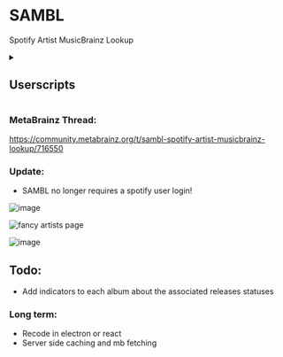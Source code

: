 # SAMBL
Spotify Artist MusicBrainz Lookup

<details>
<summary><h2>Userscripts</h2></summary>
<h3><a href="https://github.com/Lioncat6/MusicBrainz-UserScripts?tab=readme-ov-file#musicbrainz-artist-sambl-button" target="_blank">Artist Page SAMBL Button</a> [Official]</h3>
<img src="https://github.com/user-attachments/assets/ea547dce-168a-4aaa-bdb6-eee3542735be">
<h3><a href="https://github.com/mistwyrm/MusicBrainzScripts/tree/main?tab=readme-ov-file#artist-image-helper" target="_blank">Artist Image Helper</a> [<a href="https://github.com/mistwyrm" target="_blank">mistwyrm</a>]</h3>
<img src="https://github.com/user-attachments/assets/84e6976c-7e21-4e5b-9d5a-4c7a7a82e217">
 
Description from source:
 
 > Prefills an archive.org picture url on MusicBrainz when the artist image on SAMBL is clicked.
 > This should be used with the Wayback Machine browser plugin set to automatically archive web pages you visit. If you do not use the plugin, make sure you click the image link on MusicBrainz to make sure a snapshot of it exists.
 > I recommend pairing this script with zabe40's MusicBrainz Entity Images script that displays images linked to entities on their MusicBrainz pages.
</details>



### MetaBrainz Thread:
https://community.metabrainz.org/t/sambl-spotify-artist-musicbrainz-lookup/716550

### Update:
 - SAMBL no longer requires a spotify user login!

![image](https://github.com/Lioncat6/SAMBL/assets/95449321/832aad23-41fa-42bb-ad12-eac6c0db7fb7)

![fancy artists page](https://github.com/user-attachments/assets/1d266147-9349-4571-bb4b-4e094ea7306d)

![image](https://github.com/user-attachments/assets/932af203-8955-4f84-957f-0030398f5e18)




## Todo:
  - Add indicators to each album about the associated releases statuses

### Long term:
  - Recode in electron or react 
  - Server side caching and mb fetching 
